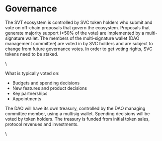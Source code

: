 # Governance

The SVT ecosystem is controlled by SVC token holders who submit and vote on off-chain proposals that govern the ecosystem. Proposals that generate majority support (>50% of the vote) are implemented by a multi-signature wallet. The members of the multi-signature wallet (DAO management committee) are voted in by SVC holders  and are subject to change from future governance votes. In order to get voting rights, SVC tokens need to be staked.

\


What is typically voted on:

* Budgets and spending decisions
* New features and product decisions
* Key partnerships
* Appointments

The DAO will have its own treasury, controlled by the DAO managing committee member, using a multisig wallet. Spending decisions will be voted by token holders. The treasury is funded from initial token sales, protocol revenues and investments.

\
